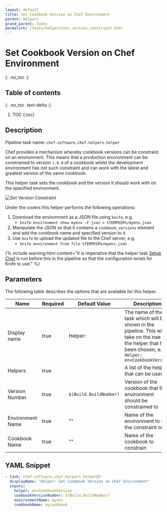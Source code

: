 ```yaml
---
layout: default
title: Set Cookbook Version on Chef Environment
parent: Helpers
grand_parent: Tasks
permalink: /tasks/helpers/env_version_constraint.html
---
```


# Set Cookbook Version on Chef Environment
{: .no_toc :}

## Table of contents
{: .no_toc .text-delta :}

1. TOC
{:toc}

## Description

Pipeline task name: `chef-software.chef.helpers.helper`

Chef provides a mechanism whereby cookbook versions can be constraint on an environment. This means that a production environment can be constrained to version `1.0.0` of a cookbook whilst the development environment has not such constraint and can work with the latest and greatest version of the same cookbook.

This helper task sets the cookbook and the version it should work with on the specified environment.

![Set Version Constraint](../images/helper_env_version_constraint.png)

Under the covers this helper performs the following operations:

  1. Download the environment as a JSON file using `knife`, e.g.
     - `knife environment show myenv -F json > %TEMPDIR%/myenv.json`
  2. Manipulate the JSON so that it contains a `cookbook_versions` element and add the cookbook name and specified version to it.
  3. Use `knife` to upload the updated file to the Chef server, e.g.
     - `knife environment from file %TEMPDIR%/myenv.json`

{% include warning.html content="It is imperative that the helper task [Setup Chef](/tasks/helpers/setup_chef.md) is run before this in the pipeline so that the configuration exists for Knife to use." %}

## Parameters

The following table describes the options that are available for this helper.

| Name | Required | Default Value | Description | YAML Input name |
|---|---|---|---|---|
| Display name | true | Helper: | The name of the task which will be shown in the pipeline. This will take on the nae of the helper that has been chosen, e.g. `Helper: envCookbookVersion` | |
| Helpers | true | | A list of the helpers that can be used | `helper` |
| Version Number | true | `$(Build.BuildNumber)` | Version of the cookbook that the environment should be constrained to | `cookbookVersionNumber` |
| Environment Name | true | "" | Name of the environment to set the constraint on | `envrionmentName` |
| Cookbook Name |  true | "" | Name of the cookbook to constrain | `cookbookName` |

## YAML Snippet

```yaml
- task: chef-software.chef.helpers.helper@2
  displayName: "Helper: Set Cookbook Version on Chef Environment"
  inputs:
    helper: envCookbookVersion
    cookbookVersionNumber: $(Build.BuildNumber)
    environmentName: myenv
    cookbookName: mycookbook
```